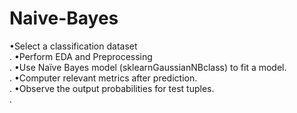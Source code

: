 # Naive-Bayes
•Select a classification dataset <br>. 
•Perform EDA and Preprocessing<br>.
•Use Naïve Bayes model (sklearnGaussianNBclass) to fit a model.<br>.
•Computer relevant metrics after prediction.<br>.
•Observe the output probabilities for test tuples.<br>.
